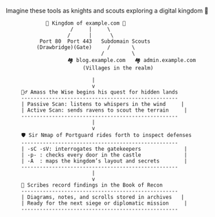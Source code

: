 Imagine these tools as knights and scouts exploring a digital kingdom 🏰

                 🏰 Kingdom of example.com 🏰
                         /     |     \
                        /      |      \
               Port 80  Port 443   Subdomain Scouts
              (Drawbridge)(Gate)     /       \
                                   /         \
                        🏘 blog.example.com   🏘 admin.example.com
                             (Villages in the realm)

                                |
                                v
         🧙‍♂️ Amass the Wise begins his quest for hidden lands
         ---------------------------------------------------
         | Passive Scan: listens to whispers in the wind     |
         | Active Scan: sends ravens to scout the terrain     |
         ---------------------------------------------------
                                |
                                v
         🛡️ Sir Nmap of Portguard rides forth to inspect defenses
         ---------------------------------------------------
         | -sC -sV: interrogates the gatekeepers              |
         | -p- : checks every door in the castle              |
         | -A  : maps the kingdom’s layout and secrets        |
         ---------------------------------------------------
                                |
                                v
         📜 Scribes record findings in the Book of Recon
         ---------------------------------------------------
         | Diagrams, notes, and scrolls stored in archives   |
         | Ready for the next siege or diplomatic mission     |
         ---------------------------------------------------
